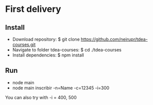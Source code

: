# First delivery

## Install
- Download repository: $ git clone https://github.com/neirupr/tdea-courses.git
- Navigate to folder tdea-courses: $ cd ./tdea-courses
- Install dependencies: $ npm install

## Run
- node main
- node main inscribir -n=Name -c=12345 -i=300

You can also try with -i = 400, 500

